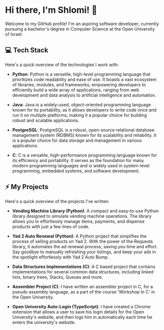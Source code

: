 
# Hi there, I'm Shlomi! 👋

Welcome to my GitHub profile! I'm an aspiring software developer, currently pursuing a bachelor's degree in Computer Science at the Open University of Israel.

## 💻 Tech Stack

Here's a quick overview of the technologies I work with:

- **Python**: Python is a versatile, high-level programming language that prioritizes code readability and ease of use. It boasts a vast ecosystem of libraries, modules, and frameworks, empowering developers to efficiently build a wide array of applications, ranging from web development and data analysis to artificial intelligence and automation.

- **Java**: Java is a widely-used, object-oriented programming language known for its portability, as it allows developers to write code once and run it on multiple platforms, making it a popular choice for building robust and scalable applications.

- **PostgreSQL**: PostgreSQL is a robust, open-source relational database management system (RDBMS) known for its scalability and reliability. It is a popular choice for data storage and management in various applications.

- **C**: C is a versatile, high-performance programming language known for its efficiency and portability. It serves as the foundation for many modern programming languages and is widely used in system-level programming, embedded systems, and software development.

## ⚡ My Projects

Here's a quick overview of the projects I've written:

- **Vending Machine Library (Python)**: A compact and easy-to-use Python library designed to simulate vending machine operations. The library allows you to effortlessly manage items, payments, and dispense products with just a few lines of code.

- **Yad 2 Auto Renewal (Python)**: A Python project that simplifies the process of selling products on Yad 2. With the power of the Requests library, it automates the ad renewal process, saving you time and effort. Say goodbye to manually refreshing your listings, and keep your ads in the spotlight effortlessly with Yad 2 Auto Bump.

- **Data Structures Implementations (C)**: A C based project that contains implementations for several common data structures, including linked lists, binary trees, Stacks, 
Queues and more.

- **Assembler Project (C)**: I have written an assembler project in C, for a pseudo assembly language, as a part of the course 'Workshop In C' in the Open University.

- **Open University Auto-Login (TypeScript)**: I have created a Chrome extension that allows a user to save his login details for the Open University's website, and then logs him in automatically each time he enters the university's website.
